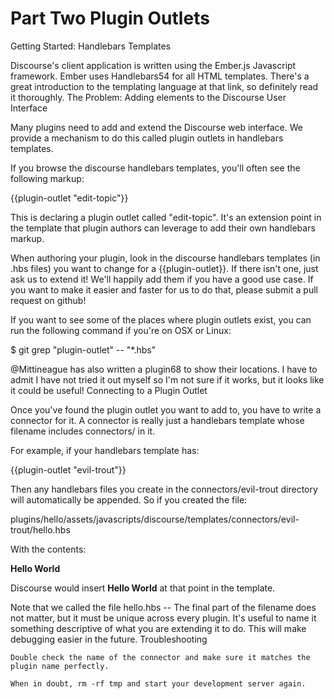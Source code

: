 # Part Two Plugin Outlets

Getting Started: Handlebars Templates

Discourse's client application is written using the Ember.js Javascript framework. Ember uses Handlebars54 for all HTML templates. There's a great introduction to the templating language at that link, so definitely read it thoroughly.
The Problem: Adding elements to the Discourse User Interface

Many plugins need to add and extend the Discourse web interface. We provide a mechanism to do this called plugin outlets in handlebars templates.

If you browse the discourse handlebars templates, you'll often see the following markup:

{{plugin-outlet "edit-topic"}}

This is declaring a plugin outlet called "edit-topic". It's an extension point in the template that plugin authors can leverage to add their own handlebars markup.

When authoring your plugin, look in the discourse handlebars templates (in .hbs files) you want to change for a {{plugin-outlet}}. If there isn't one, just ask us to extend it! We'll happily add them if you have a good use case. If you want to make it easier and faster for us to do that, please submit a pull request on github!

If you want to see some of the places where plugin outlets exist, you can run the following command if you're on OSX or Linux:

$ git grep "plugin-outlet" -- "*.hbs"

@Mittineague has also written a plugin68 to show their locations. I have to admit I have not tried it out myself so I'm not sure if it works, but it looks like it could be useful!
Connecting to a Plugin Outlet

Once you've found the plugin outlet you want to add to, you have to write a connector for it. A connector is really just a handlebars template whose filename includes connectors/<outlet name> in it.

For example, if your handlebars template has:

{{plugin-outlet "evil-trout"}}

Then any handlebars files you create in the connectors/evil-trout directory
will automatically be appended. So if you created the file:

plugins/hello/assets/javascripts/discourse/templates/connectors/evil-trout/hello.hbs

With the contents:

<b>Hello World</b>

Discourse would insert <b>Hello World</b> at that point in the template.

Note that we called the file hello.hbs -- The final part of the filename does not matter, but it must be unique across every plugin. It's useful to name it something descriptive of what you are extending it to do. This will make debugging easier in the future.
Troubleshooting

    Double check the name of the connector and make sure it matches the plugin name perfectly.

    When in doubt, rm -rf tmp and start your development server again.


